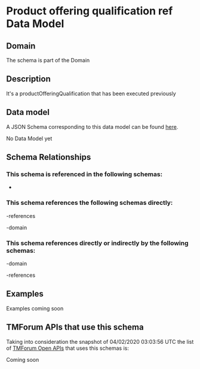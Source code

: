 # Product offering qualification ref Data Model

## Domain

The  schema is part of the  Domain

## Description

It&#x27;s a productOfferingQualification that has been executed previously

## Data model

A JSON Schema corresponding to this data model can be found
[here](https://github.com/tmforum-rand/schemas/blob/candidates/Product/ProductOfferingQualificationRef.schema.json).

No Data Model yet

## Schema Relationships

### This schema is referenced in the following schemas:

-

### This schema references the following schemas directly:

-references

-domain

### This schema references directly or indirectly by the following schemas:

-domain

-references



## Examples

Examples coming soon

## TMForum APIs that use this schema

Taking into consideration the snapshot of 04/02/2020 03:03:56 UTC the list of [TMForum Open APIs](https://www.tmforum.org/open-apis/) that uses this schemas is:

Coming soon